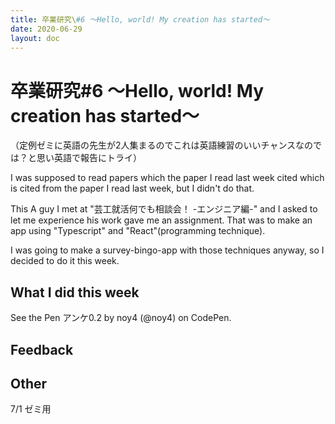 ```yaml
---
title: 卒業研究\#6 〜Hello, world! My creation has started〜
date: 2020-06-29
layout: doc
---
```


# 卒業研究#6 〜Hello, world! My creation has started〜

（定例ゼミに英語の先生が2人集まるのでこれは英語練習のいいチャンスなのでは？と思い英語で報告にトライ）

I was supposed to read papers which the paper I read last week cited which is cited from the paper I read last week, but I didn't do that.

This A guy I met at "芸工就活何でも相談会！ -エンジニア編-" and I asked to let me experience his work gave me an assignment. That was to make an app using "Typescript" and "React"(programming technique).

I was going to make a survey-bingo-app with those techniques anyway, so I decided to do it this week.

## What I did this week

  See the Pen アンケ0.2 by noy4
  (@noy4) on CodePen.

## Feedback

## Other

7/1 ゼミ用